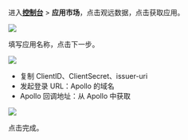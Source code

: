 <IntegrationDetailCard :title="`在 ${$localeConfig.brandName} 中创建应用`">

进入[**控制台**](https://console.authing.cn) > **应用市场**，点击观远数据，点击获取应用。

![](~@imagesZhCn/integration/apollo/1-1.png)

填写应用名称，点击下一步。

![](~@imagesZhCn/integration/apollo/1-2.png)

- 复制 ClientID、ClientSecret、issuer-uri
- 发起登录 URL：Apollo 的域名
- Apollo 回调地址：从 Apollo 中获取

![](~@imagesZhCn/integration/apollo/1-3.png)

点击完成。

</IntegrationDetailCard>
